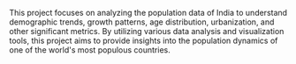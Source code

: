 This project focuses on analyzing the population data of India to understand demographic trends, growth patterns, age distribution, urbanization, and other significant metrics. By utilizing various data analysis and visualization tools, this project aims to provide insights into the population dynamics of one of the world's most populous countries.
